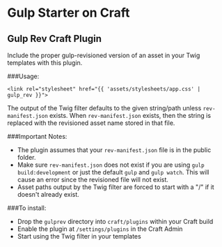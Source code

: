 # Gulp Starter on Craft

## Gulp Rev Craft Plugin
Include the proper gulp-revisioned version of an asset in your Twig templates with this plugin.

###Usage:

```<link rel="stylesheet" href="{{ 'assets/stylesheets/app.css' | gulp_rev }}">```


The output of the Twig filter defaults to the given string/path unless `rev-manifest.json` exists. When `rev-manifest.json` exists, then the string is replaced with the revisioned asset name stored in that file.


###Important Notes:
* The plugin assumes that your `rev-manifest.json` file is in the public folder.
* Make sure `rev-manifest.json` does not exist if you are using `gulp build:development` or just the default `gulp` and `gulp watch`. This will cause an error since the revisioned file will not exist.
* Asset paths output by the Twig filter are forced to start with a "/" if it doesn't already exist.


###To install:
* Drop the `gulprev` directory into `craft/plugins` within your Craft build
* Enable the plugin at `/settings/plugins` in the Craft Admin
* Start using the Twig filter in your templates